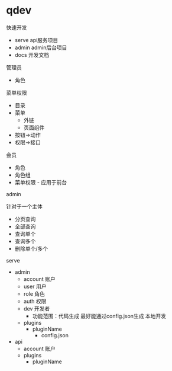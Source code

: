 # qdev

快速开发

- serve api服务项目
- admin admin后台项目
- docs 开发文档

管理员
- 角色

菜单权限
- 目录
- 菜单
  - 外链
  - 页面组件
- 按钮->动作
- 权限->接口


会员
- 角色
- 角色组
- 菜单权限 - 应用于前台



admin

针对于一个主体
- 分页查询
- 全部查询
- 查询单个
- 查询多个
- 删除单个/多个

serve
- admin
  - account 账户
  - user 用户
  - role 角色
  - auth 权限
  - dev 开发者 
    - 功能范围：代码生成 最好能通过config.json生成 本地开发
  - plugins
    - pluginName
      - config.json
- api
  - account 账户
  - plugins
    - pluginName